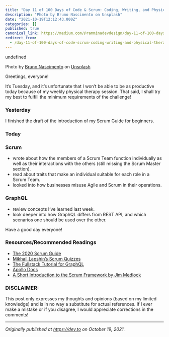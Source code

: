 ```yaml
---
title: "Day 11 of 100 Days of Code & Scrum: Coding, Writing, and Physical Therapy"
description: "Photo by Bruno Nascimento on Unsplash"
date: "2021-10-19T12:12:43.000Z"
categories: []
published: true
canonical_link: https://medium.com/@ramminadevdesign/day-11-of-100-days-of-code-scrum-coding-writing-and-physical-therapy-ee95cf8763cc
redirect_from:
  - /day-11-of-100-days-of-code-scrum-coding-writing-and-physical-therapy-ee95cf8763cc
---
```


undefined

Photo by [Bruno Nascimento](https://unsplash.com/@bruno_nascimento?utm_source=unsplash&utm_medium=referral&utm_content=creditCopyText) on [Unsplash](https://unsplash.com/s/photos/exercise?utm_source=unsplash&utm_medium=referral&utm_content=creditCopyText)

Greetings, everyone!

It’s Tuesday, and it’s unfortunate that I won’t be able to be as productive today because of my weekly physical therapy session. That said, I shall try my best to fulfill the minimum requirements of the challenge!

### Yesterday

I finished the draft of the introduction of my Scrum Guide for beginners.

### Today

### Scrum

-   wrote about how the members of a Scrum Team function individually as well as their interactions with the others (still missing the Scrum Master section).
-   read about traits that make an individual suitable for each role in a Scrum Team.
-   looked into how businesses misuse Agile and Scrum in their operations.

### GraphQL

-   review concepts I’ve learned last week.
-   look deeper into how GraphQL differs from REST API, and which scenarios one should be used over the other.

Have a good day everyone!

### Resources/Recommended Readings

-   [The 2020 Scrum Guide](https://scrumguides.org/scrum-guide.html)
-   [Mikhail Lapshin’s Scrum Quizzes](https://mlapshin.com/index.php/scrum-quizzes/)
-   [The Fullstack Tutorial for GraphQL](https://www.howtographql.com/)
-   [Apollo Docs](https://www.apollographql.com/docs/)
-   [A Short Introduction to the Scrum Framework by Jim Medlock](https://medium.com/chingu/a-short-introduction-to-the-scrum-methodology-7a23431b9f17)

### DISCLAIMER:

This post only expresses my thoughts and opinions (based on my limited knowledge) and is in no way a substitute for actual references. If I ever make a mistake or if you disagree, I would appreciate corrections in the comments!

---

_Originally published at_ [_https://dev.to_](https://dev.to/rammina/day-11-of-100-days-of-code-scrum-coding-writing-and-physical-therapy-51o2) _on October 19, 2021._
